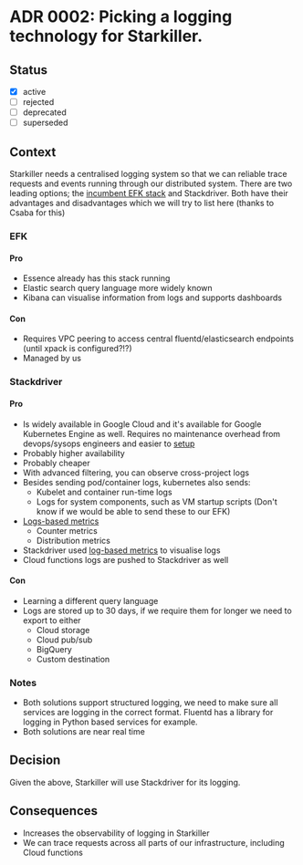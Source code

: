 <!-- File format adr/adr-0000-project-keyword.md -->

# ADR 0002: Picking a logging technology for Starkiller.

## Status

- [x] active
- [ ] rejected
- [ ] deprecated
- [ ] superseded

## Context

Starkiller needs a centralised logging system so that we can reliable trace requests and events running through our
distributed system. There are two leading options; the [incumbent EFK stack](https://essencedigital.atlassian.net/wiki/spaces/IO/pages/558170113/EFK)
and Stackdriver. Both have their advantages and disadvantages which we will try to list here (thanks to Csaba for this)

### EFK

#### Pro

- Essence already has this stack running
- Elastic search query language more widely known
- Kibana can visualise information from logs and supports dashboards

#### Con

- Requires VPC peering to access central fluentd/elasticsearch endpoints (until xpack is configured?!?)
- Managed by us

### Stackdriver

#### Pro

- Is widely available in Google Cloud and it's available for Google Kubernetes Engine as well. Requires no maintenance overhead from devops/sysops engineers and easier to [setup](https://cloud.google.com/kubernetes-engine/docs/how-to/logging)
- Probably higher availability
- Probably cheaper
- With advanced filtering, you can observe cross-project logs
- Besides sending pod/container logs, kubernetes also sends:
  - Kubelet and container run-time logs
  - Logs for system components, such as VM startup scripts (Don't know if we would be able to send these to our EFK)
- [Logs-based metrics](https://cloud.google.com/logging/docs/logs-based-metrics/)
  - Counter metrics
  - Distribution metrics
- Stackdriver used [log-based metrics](https://cloud.google.com/logging/docs/logs-based-metrics/charts-and-alerts) to visualise logs
- Cloud functions logs are pushed to Stackdriver as well

#### Con

- Learning a different query language
- Logs are stored up to 30 days, if we require them for longer we need to export to either
  - Cloud storage
  - Cloud pub/sub
  - BigQuery
  - Custom destination

### Notes

- Both solutions support structured logging, we need to make sure all services are logging in the correct format. Fluentd has a library for logging in Python based services for example.
- Both solutions are near real time

## Decision

Given the above, Starkiller will use Stackdriver for its logging.

## Consequences

- Increases the observability of logging in Starkiller
- We can trace requests across all parts of our infrastructure, including Cloud functions
